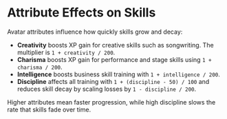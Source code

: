# Attribute Effects on Skills

Avatar attributes influence how quickly skills grow and decay:

- **Creativity** boosts XP gain for creative skills such as songwriting.  The
  multiplier is `1 + creativity / 200`.
- **Charisma** boosts XP gain for performance and stage skills using
  `1 + charisma / 200`.
- **Intelligence** boosts business skill training with
  `1 + intelligence / 200`.
- **Discipline** affects all training with `1 + (discipline - 50) / 100` and
  reduces skill decay by scaling losses by `1 - discipline / 200`.

Higher attributes mean faster progression, while high discipline slows the rate
that skills fade over time.
